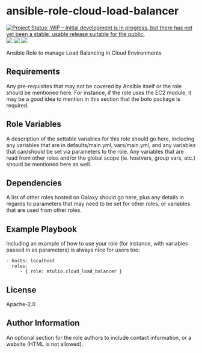 ansible-role-cloud-load-balancer
================================

[![Project Status: WIP – Initial development is in progress, but there has not yet been a stable, usable release suitable for the public.](https://www.repostatus.org/badges/latest/wip.svg)](https://www.repostatus.org/#wip)
![](https://github.com/mtulio/ansible-role-cloud-load-balancer/actions/workflows/release.yml/badge.svg)
![](https://github.com/mtulio/ansible-role-cloud-load-balancer/actions/workflows/ci.yml/badge.svg?branch=main)
![](https://img.shields.io/ansible/role/TODO)

Ansible Role to manage Load Balancing in Cloud Environments


Requirements
------------

Any pre-requisites that may not be covered by Ansible itself or the role should be mentioned here. For instance, if the role uses the EC2 module, it may be a good idea to mention in this section that the boto package is required.

Role Variables
--------------

A description of the settable variables for this role should go here, including any variables that are in defaults/main.yml, vars/main.yml, and any variables that can/should be set via parameters to the role. Any variables that are read from other roles and/or the global scope (ie. hostvars, group vars, etc.) should be mentioned here as well.

Dependencies
------------

A list of other roles hosted on Galaxy should go here, plus any details in regards to parameters that may need to be set for other roles, or variables that are used from other roles.

Example Playbook
----------------

Including an example of how to use your role (for instance, with variables passed in as parameters) is always nice for users too:

    - hosts: localhost
      roles:
         - { role: mtulio.cloud_load_balancer }

License
-------

Apache-2.0

Author Information
------------------

An optional section for the role authors to include contact information, or a website (HTML is not allowed).
